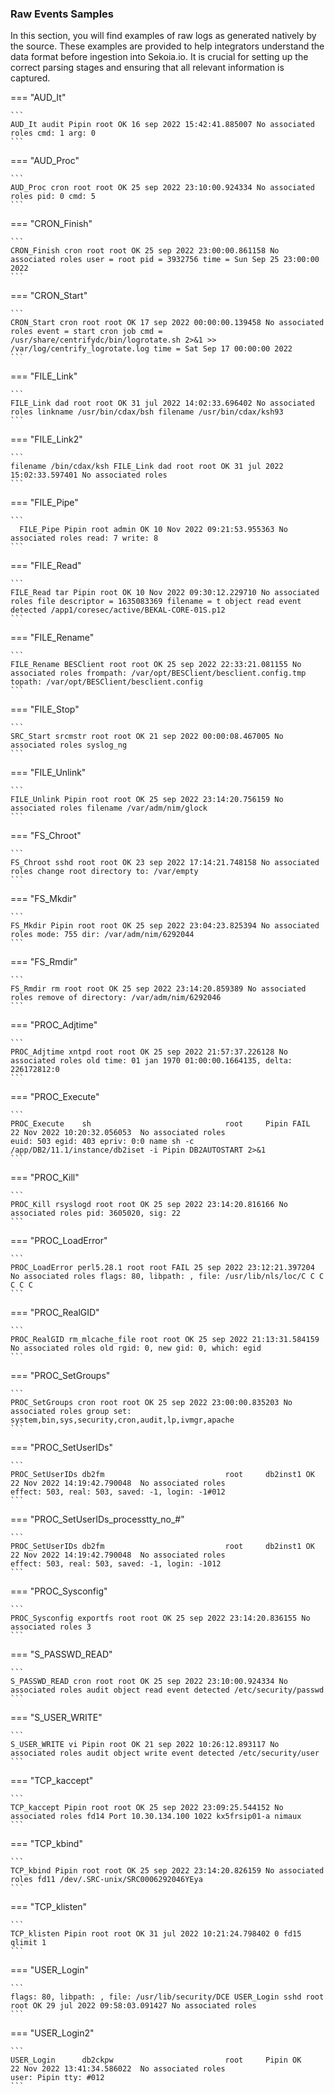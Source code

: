 
### Raw Events Samples

In this section, you will find examples of raw logs as generated natively by the source. These examples are provided to help integrators understand the data format before ingestion into Sekoia.io. It is crucial for setting up the correct parsing stages and ensuring that all relevant information is captured.


=== "AUD_It"

    ```
	AUD_It audit Pipin root OK 16 sep 2022 15:42:41.885007 No associated roles cmd: 1 arg: 0
    ```



=== "AUD_Proc"

    ```
	AUD_Proc cron root root OK 25 sep 2022 23:10:00.924334 No associated roles pid: 0 cmd: 5
    ```



=== "CRON_Finish"

    ```
	CRON_Finish cron root root OK 25 sep 2022 23:00:00.861158 No associated roles user = root pid = 3932756 time = Sun Sep 25 23:00:00 2022
    ```



=== "CRON_Start"

    ```
	CRON_Start cron root root OK 17 sep 2022 00:00:00.139458 No associated roles event = start cron job cmd = /usr/share/centrifydc/bin/logrotate.sh 2>&1 >> /var/log/centrify_logrotate.log time = Sat Sep 17 00:00:00 2022
    ```



=== "FILE_Link"

    ```
	FILE_Link dad root root OK 31 jul 2022 14:02:33.696402 No associated roles linkname /usr/bin/cdax/bsh filename /usr/bin/cdax/ksh93
    ```



=== "FILE_Link2"

    ```
	filename /bin/cdax/ksh FILE_Link dad root root OK 31 jul 2022 15:02:33.597401 No associated roles
    ```



=== "FILE_Pipe"

    ```
	  FILE_Pipe Pipin root admin OK 10 Nov 2022 09:21:53.955363 No associated roles read: 7 write: 8
    ```



=== "FILE_Read"

    ```
	FILE_Read tar Pipin root OK 10 Nov 2022 09:30:12.229710 No associated roles file descriptor = 1635083369 filename = t object read event detected /app1/coresec/active/BEKAL-CORE-01S.p12
    ```



=== "FILE_Rename"

    ```
	FILE_Rename BESClient root root OK 25 sep 2022 22:33:21.081155 No associated roles frompath: /var/opt/BESClient/besclient.config.tmp topath: /var/opt/BESClient/besclient.config
    ```



=== "FILE_Stop"

    ```
	SRC_Start srcmstr root root OK 21 sep 2022 00:00:08.467005 No associated roles syslog_ng
    ```



=== "FILE_Unlink"

    ```
	FILE_Unlink Pipin root root OK 25 sep 2022 23:14:20.756159 No associated roles filename /var/adm/nim/glock
    ```



=== "FS_Chroot"

    ```
	FS_Chroot sshd root root OK 23 sep 2022 17:14:21.748158 No associated roles change root directory to: /var/empty
    ```



=== "FS_Mkdir"

    ```
	FS_Mkdir Pipin root root OK 25 sep 2022 23:04:23.825394 No associated roles mode: 755 dir: /var/adm/nim/6292044
    ```



=== "FS_Rmdir"

    ```
	FS_Rmdir rm root root OK 25 sep 2022 23:14:20.859389 No associated roles remove of directory: /var/adm/nim/6292046
    ```



=== "PROC_Adjtime"

    ```
	PROC_Adjtime xntpd root root OK 25 sep 2022 21:57:37.226128 No associated roles old time: 01 jan 1970 01:00:00.1664135, delta: 226172812:0
    ```



=== "PROC_Execute"

    ```
	PROC_Execute    sh                              root     Pipin FAIL          22 Nov 2022 10:20:32.056053  No associated roles                      euid: 503 egid: 403 epriv: 0:0 name sh -c /app/DB2/11.1/instance/db2iset -i Pipin DB2AUTOSTART 2>&1 
    ```



=== "PROC_Kill"

    ```
	PROC_Kill rsyslogd root root OK 25 sep 2022 23:14:20.816166 No associated roles pid: 3605020, sig: 22
    ```



=== "PROC_LoadError"

    ```
	PROC_LoadError perl5.28.1 root root FAIL 25 sep 2022 23:12:21.397204 No associated roles flags: 80, libpath: , file: /usr/lib/nls/loc/C C C C C C
    ```



=== "PROC_RealGID"

    ```
	PROC_RealGID rm_mlcache_file root root OK 25 sep 2022 21:13:31.584159 No associated roles old rgid: 0, new gid: 0, which: egid
    ```



=== "PROC_SetGroups"

    ```
	PROC_SetGroups cron root root OK 25 sep 2022 23:00:00.835203 No associated roles group set: system,bin,sys,security,cron,audit,lp,ivmgr,apache
    ```



=== "PROC_SetUserIDs"

    ```
	PROC_SetUserIDs db2fm                           root     db2inst1 OK          22 Nov 2022 14:19:42.790048  No associated roles                      effect: 503, real: 503, saved: -1, login: -1#012
    ```



=== "PROC_SetUserIDs_processtty_no_#"

    ```
	PROC_SetUserIDs db2fm                           root     db2inst1 OK          22 Nov 2022 14:19:42.790048  No associated roles                      effect: 503, real: 503, saved: -1, login: -1012
    ```



=== "PROC_Sysconfig"

    ```
	PROC_Sysconfig exportfs root root OK 25 sep 2022 23:14:20.836155 No associated roles 3
    ```



=== "S_PASSWD_READ"

    ```
	S_PASSWD_READ cron root root OK 25 sep 2022 23:10:00.924334 No associated roles audit object read event detected /etc/security/passwd
    ```



=== "S_USER_WRITE"

    ```
	S_USER_WRITE vi Pipin root OK 21 sep 2022 10:26:12.893117 No associated roles audit object write event detected /etc/security/user
    ```



=== "TCP_kaccept"

    ```
	TCP_kaccept Pipin root root OK 25 sep 2022 23:09:25.544152 No associated roles fd14 Port 10.30.134.100 1022 kx5frsip01-a nimaux
    ```



=== "TCP_kbind"

    ```
	TCP_kbind Pipin root root OK 25 sep 2022 23:14:20.826159 No associated roles fd11 /dev/.SRC-unix/SRC0006292046YEya
    ```



=== "TCP_klisten"

    ```
	TCP_klisten Pipin root root OK 31 jul 2022 10:21:24.798402 0 fd15 qlimit 1
    ```



=== "USER_Login"

    ```
	flags: 80, libpath: , file: /usr/lib/security/DCE USER_Login sshd root root OK 29 jul 2022 09:58:03.091427 No associated roles
    ```



=== "USER_Login2"

    ```
	USER_Login      db2ckpw                         root     Pipin OK          22 Nov 2022 13:41:34.586022  No associated roles                      user: Pipin tty: #012
    ```



